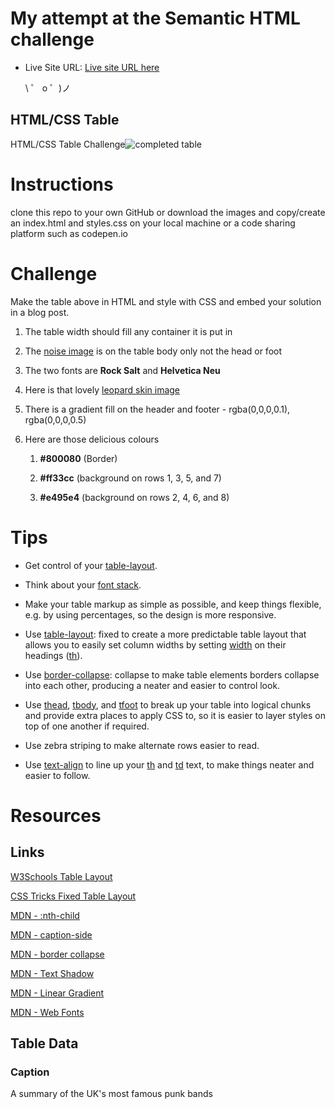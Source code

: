# My attempt at the Semantic HTML challenge

- Live Site URL: [Live site URL here](https://cg-semantic-html-challenge.netlify.app/)

  \ ゜ o ゜)ノ

## HTML/CSS Table

HTML/CSS Table Challenge![completed table](https://cdn.glitch.com/8b1beacc-937c-4072-93d6-4ae825ab1a7a%2Fimage_0.png?1527761915609)

# Instructions

clone this repo to your own GitHub or download the images and copy/create an index.html and styles.css on your local machine or a code sharing platform such as codepen.io

# Challenge

Make the table above in HTML and style with CSS and embed your solution in a blog post.

1. The table width should fill any container it is put in

2. The [noise image](https://cdn.glitch.com/8b1beacc-937c-4072-93d6-4ae825ab1a7a%2Fnoise.png) is on the table body only not the head or foot

3. The two fonts are **Rock Salt** and **Helvetica Neu**

4. Here is that lovely [leopard skin image](https://cdn.glitch.com/8b1beacc-937c-4072-93d6-4ae825ab1a7a%2Fleopardskin.jpg?1527763317245)

5. There is a gradient fill on the header and footer - rgba(0,0,0,0.1), rgba(0,0,0,0.5)

6. Here are those delicious colours

   1. **#800080** (Border)

   2. **#ff33cc** (background on rows 1, 3, 5, and 7)

   3. **#e495e4** (background on rows 2, 4, 6, and 8)

# Tips

- Get control of your [table-layout](https://developer.mozilla.org/en-US/docs/Web/CSS/table-layout).

- Think about your [font stack](https://www.thoughtco.com/font-stack-definition-3467414).

- Make your table markup as simple as possible, and keep things flexible, e.g. by using percentages, so the design is more responsive.

- Use [table-layout](https://developer.mozilla.org/en-US/docs/Web/CSS/table-layout): fixed to create a more predictable table layout that allows you to easily set column widths by setting [width](https://developer.mozilla.org/en-US/docs/Web/CSS/width) on their headings ([th](https://developer.mozilla.org/en-US/docs/Web/HTML/Element/th)).

- Use [border-collapse](https://developer.mozilla.org/en-US/docs/Web/CSS/border-collapse): collapse to make table elements borders collapse into each other, producing a neater and easier to control look.

- Use [thead](https://developer.mozilla.org/en-US/docs/Web/HTML/Element/thead), [tbody](https://developer.mozilla.org/en-US/docs/Web/HTML/Element/tbody), and [tfoot](https://developer.mozilla.org/en-US/docs/Web/HTML/Element/tfoot) to break up your table into logical chunks and provide extra places to apply CSS to, so it is easier to layer styles on top of one another if required.

- Use zebra striping to make alternate rows easier to read.

- Use [text-align](https://developer.mozilla.org/en-US/docs/Web/CSS/text-align) to line up your [th](https://developer.mozilla.org/en-US/docs/Web/HTML/Element/th) and [td](https://developer.mozilla.org/en-US/docs/Web/HTML/Element/td) text, to make things neater and easier to follow.

# Resources

## Links

[W3Schools Table Layout](https://www.w3schools.com/cssref/pr_tab_table-layout.asp)

[CSS Tricks Fixed Table Layout](https://css-tricks.com/fixing-tables-long-strings/)

[MDN - :nth-child](https://developer.mozilla.org/en-US/docs/Web/CSS/:nth-child)

[MDN - caption-side](https://developer.mozilla.org/en-US/docs/Web/CSS/caption-side)

[MDN - border collapse](https://developer.mozilla.org/en-US/docs/Web/CSS/border-collapse)

[MDN - Text Shadow](https://developer.mozilla.org/en-US/docs/Web/CSS/text-shadow)

[MDN - Linear Gradient](https://developer.mozilla.org/en-US/docs/Web/CSS/linear-gradient)

[MDN - Web Fonts](https://developer.mozilla.org/en-US/docs/Learn/CSS/Styling_text/Web_fonts)

## Table Data

### Caption

A summary of the UK's most famous punk bands
